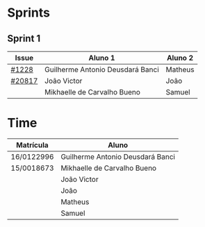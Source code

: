 # Sprints

## Sprint 1

| Issue                                                             |                          Aluno 1 |                          Aluno 2 |
|-------------------------------------------------------------------|----------------------------------|----------------------------------|
| [#1228](https://github.com/RocketChat/Rocket.Chat.ReactNative/issues/1228) | Guilherme Antonio Deusdará Banci |                 Matheus |
| [#20817](https://github.com/RocketChat/Rocket.Chat/issues/20817)           |                      João Victor |                    João |
|                                                                            |      Mikhaelle de Carvalho Bueno |                  Samuel |



# Time
| Matrícula |                             Aluno |
|------------|----------------------------------|
| 16/0122996 | Guilherme Antonio Deusdará Banci |
| 15/0018673 |      Mikhaelle de Carvalho Bueno |
|            |                      João Victor |
|            |                             João |
|            |                          Matheus |
|            |                           Samuel |

